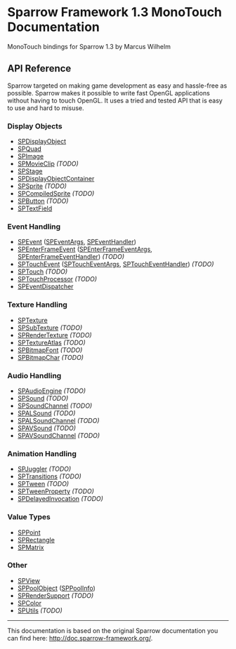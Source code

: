 # Sparrow Framework 1.3 MonoTouch Documentation

MonoTouch bindings for Sparrow 1.3 by Marcus Wilhelm

## API Reference

Sparrow targeted on making game development as easy and hassle-free as possible. Sparrow makes it possible to write fast OpenGL applications without having to touch OpenGL. It uses a tried and tested API that is easy to use and hard to misuse.

### Display Objects

 - [SPDisplayObject](api/SPDisplayObject.md)
 - [SPQuad](api/SPQuad.md)
 - [SPImage](api/SPImage.md)
 - [SPMovieClip](api/SPMovieClip.md) *(TODO)*
 - [SPStage](api/SPStage.md)
 - [SPDisplayObjectContainer](api/SPDisplayObjectContainer.md)
 - [SPSprite](api/SPSprite.md) *(TODO)*
 - [SPCompiledSprite](api/SPCompiledSprite.md) *(TODO)*
 - [SPButton](api/SPButton.md) *(TODO)*
 - [SPTextField](api/SPTextField.md)
 
### Event Handling

 - [SPEvent](api/SPEvent.md) ([SPEventArgs](api/SPEvent.md), [SPEventHandler](api/SPEvent.md))
 - [SPEnterFrameEvent](api/SPEnterFrameEvent.md) ([SPEnterFrameEventArgs](api/SPEnterFrameEvent.md), [SPEnterFrameEventHandler](api/SPEnterFrameEvent.md)) *(TODO)*
 - [SPTouchEvent](api/SPTouchEvent.md) ([SPTouchEventArgs](api/SPTouchEvent.md), [SPTouchEventHandler](api/SPTouchEvent.md)) *(TODO)*
 - [SPTouch](api/SPTouch.md) *(TODO)*
 - [SPTouchProcessor](api/SPTouchProcessor.md) *(TODO)*
 - [SPEventDispatcher](api/SPEventDispatcher.md)
 
### Texture Handling

 - [SPTexture](api/SPTexture.md)
 - [SPSubTexture](api/SPSubTexture.md) *(TODO)*
 - [SPRenderTexture](api/SPRenderTexture.md) *(TODO)*
 - [SPTextureAtlas](api/SPTextureAtlas.md) *(TODO)*
 - [SPBitmapFont](api/SPBitmapFont.md) *(TODO)*
 - [SPBitmapChar](api/SPBitmapChar.md) *(TODO)*

### Audio Handling

 - [SPAudioEngine](api/SPAudioEngine.md) *(TODO)*
 - [SPSound](api/SPSound.md) *(TODO)*
 - [SPSoundChannel](api/SPSoundChannel.md) *(TODO)*
 - [SPALSound](api/SPALSound.md) *(TODO)*
 - [SPALSoundChannel](api/SPALSoundChannel.md) *(TODO)*
 - [SPAVSound](api/SPAVSound.md) *(TODO)*
 - [SPAVSoundChannel](api/SPAVSoundChannel.md) *(TODO)*
   
### Animation Handling
   
 - [SPJuggler](api/SPJuggler.md) *(TODO)*
 - [SPTransitions](api/SPTransitions.md) *(TODO)*
 - [SPTween](api/SPTween.md) *(TODO)*
 - [SPTweenProperty](api/SPTweenProperty.md) *(TODO)*
 - [SPDelayedInvocation](api/SPDelayedInvocation.md) *(TODO)*
   
### Value Types

 - [SPPoint](api/SPPoint.md)
 - [SPRectangle](api/SPRectangle.md)
 - [SPMatrix](api/SPMatrix.md)

### Other

 - [SPView](api/SPView.md)
 - [SPPoolObject](api/SPPoolObject.md) ([SPPoolInfo](api/SPPoolObject.md))
 - [SPRenderSupport](api/SPRenderSupport.md) *(TODO)*
 - [SPColor](api/SPColor.md)
 - [SPUtils](api/SPUtils.md) *(TODO)*
    
---

This documentation is based on the original Sparrow documentation you can find here: <http://doc.sparrow-framework.org/>.
